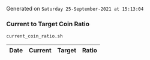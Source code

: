 Generated on `Saturday 25-September-2021 at 15:13:04`

### Current to Target Coin Ratio
`current_coin_ratio.sh`

Date|Current|Target|Ratio
---|---|---|---
